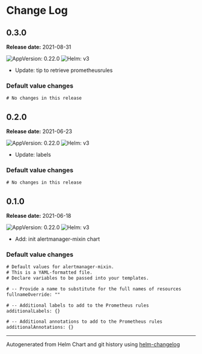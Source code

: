 # Change Log

## 0.3.0 

**Release date:** 2021-08-31

![AppVersion: 0.22.0](https://img.shields.io/static/v1?label=AppVersion&message=0.22.0&color=success&logo=)
![Helm: v3](https://img.shields.io/static/v1?label=Helm&message=v3&color=informational&logo=helm)


* Update: tip to retrieve prometheusrules 

### Default value changes

```diff
# No changes in this release
```

## 0.2.0 

**Release date:** 2021-06-23

![AppVersion: 0.22.0](https://img.shields.io/static/v1?label=AppVersion&message=0.22.0&color=success&logo=)
![Helm: v3](https://img.shields.io/static/v1?label=Helm&message=v3&color=informational&logo=helm)


* Update: labels 

### Default value changes

```diff
# No changes in this release
```

## 0.1.0 

**Release date:** 2021-06-18

![AppVersion: 0.22.0](https://img.shields.io/static/v1?label=AppVersion&message=0.22.0&color=success&logo=)
![Helm: v3](https://img.shields.io/static/v1?label=Helm&message=v3&color=informational&logo=helm)


* Add: init alertmanager-mixin chart 

### Default value changes

```diff
# Default values for alertmanager-mixin.
# This is a YAML-formatted file.
# Declare variables to be passed into your templates.

# -- Provide a name to substitute for the full names of resources
fullnameOverride: ""

# -- Additional labels to add to the Prometheus rules
additionalLabels: {}

# -- Additional annotations to add to the Prometheus rules
additionalAnnotations: {}
```

---
Autogenerated from Helm Chart and git history using [helm-changelog](https://github.com/mogensen/helm-changelog)
